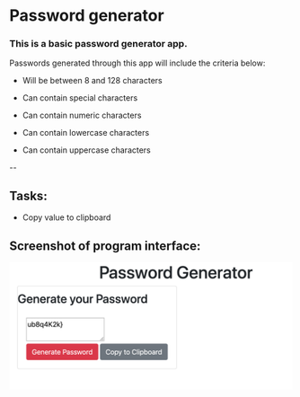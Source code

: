 # Password generator

### This is a basic password generator app.

Passwords generated through this app will include the criteria below:

- Will be between 8 and 128 characters

- Can contain special characters

- Can contain numeric characters

- Can contain lowercase characters

- Can contain uppercase characters

--

## Tasks:

- Copy value to clipboard

## Screenshot of program interface:

![screenshot of program](demo.png)
